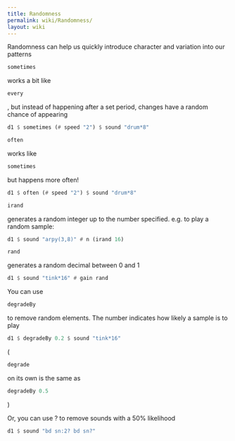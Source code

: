 ```yaml
---
title: Randomness
permalink: wiki/Randomness/
layout: wiki
---
```


<languages /> <translate> Randomness can help us quickly introduce
character and variation into our patterns

``` Haskell
sometimes
```

works a bit like

``` Haskell
every
```

, but instead of happening after a set period, changes have a random
chance of appearing

``` Haskell
d1 $ sometimes (# speed "2") $ sound "drum*8"
```

``` Haskell
often
```

works like

``` Haskell
sometimes
```

but happens more often!

``` Haskell
d1 $ often (# speed "2") $ sound "drum*8"
```

``` Haskell
irand
```

generates a random integer up to the number specified. e.g. to play a
random sample:

``` Haskell
d1 $ sound "arpy(3,8)" # n (irand 16)
```

``` Haskell
rand
```

generates a random decimal between 0 and 1

``` Haskell
d1 $ sound "tink*16" # gain rand
```

You can use

``` Haskell
degradeBy
```

to remove random elements. The number indicates how likely a sample is
to play

``` Haskell
d1 $ degradeBy 0.2 $ sound "tink*16"
```

(

``` Haskell
degrade
```

on its own is the same as

``` Haskell
degradeBy 0.5
```

)

Or, you can use ? to remove sounds with a 50% likelihood

``` Haskell
d1 $ sound "bd sn:2? bd sn?"
```

</translate>
